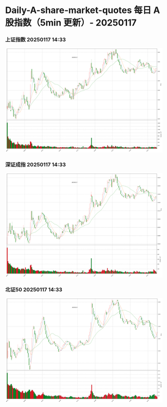 
# Daily-A-share-market-quotes 每日 A 股指数（5min 更新）- 20250117

### 上证指数 20250117 14:33
![](./fig/2025/1/20250117-sh000001.png)

### 深证成指 20250117 14:33
![](./fig/2025/1/20250117-sz399001.png)

### 北证50 20250117 14:33
![](./fig/2025/1/20250117-bj899050.png)
